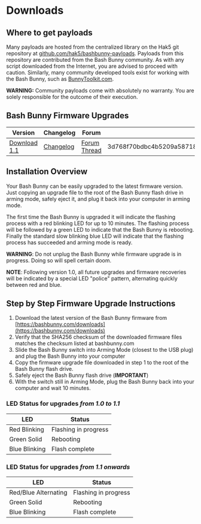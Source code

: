 # Downloads

## Where to get payloads

Many payloads are hosted from the centralized library on the Hak5 git repository at [github.com/hak5/bashbunny-payloads](https://github.com/hak5/bashbunny-payloads). Payloads from this repository are contributed from the Bash Bunny community. As with any script downloaded from the Internet, you are advised to proceed with caution. Similarly, many community developed tools exist for working with the Bash Bunny, such as [BunnyToolkit.com](https://bunnytoolkit.com/).

**WARNING:** Community payloads come with absolutely no warranty. You are solely responsible for the outcome of their execution.

## Bash Bunny Firmware Upgrades

| Version | Changelog | Forum | SHA256 |
| ------- | --------- | ----- | ------ |
| [Download 1.1](https://storage.googleapis.com/bashbunny_updates/ch_fw_1.1_228.tar.gz) | [Changelog](https://storage.googleapis.com/bashbunny_updates/ch_fw_1.1-changelog.txt) | [Forum Thread](https://forums.hak5.org/index.php?/topic/40661-release-bash-bunny-11/) | 3d768f70bdbc4b5209a587189ac71cbf8ad7ee394ede371c040695db95d9dd3b |

## Installation Overview

Your Bash Bunny can be easily upgraded to the latest firmware version. Just copying an upgrade file to the root of the Bash Bunny flash drive in arming mode, safely eject it, and plug it back into your computer in arming mode.

The first time the Bash Bunny is upgraded it will indicate the flashing process with a red blinking LED for up to 10 minutes. The flashing process will be followed by a green LED to indicate that the Bash Bunny is rebooting. Finally the standard slow blinking blue LED will indicate that the flashing process has succeeded and arming mode is ready.

**WARNING**: Do not unplug the Bash Bunny while firmware upgrade is in progress. Doing so will spell certain doom.

**NOTE**: Following version 1.0, all future upgrades and firmware recoveries will be indicated by a special LED "police" pattern, alternating quickly between red and blue.

## Step by Step Firmware Upgrade Instructions

1. Download the latest version of the Bash Bunny firmware from [https://bashbunny.com/downloads](https://bashbunny.com/downloads)
2. Verify that the SHA256 checksum of the downloaded firmware files matches the checksum listed at bashbunny.com
3. Slide the Bash Bunny switch into Arming Mode (closest to the USB plug) and plug the Bash Bunny into your computer
4. Copy the firmware upgrade file downloaded in step 1 to the root of the Bash Bunny flash drive.
5. Safely eject the Bash Bunny flash drive (**IMPORTANT**)
6. With the switch still in Arming Mode, plug the Bash Bunny back into your computer and wait 10 minutes.

### LED Status for upgrades *from 1.0 to 1.1*

| LED           | Status |
| --- | --- |
| Red Blinking  | Flashing in progress |
| Green Solid   | Rebooting |
| Blue Blinking | Flash complete |

### LED Status for upgrades *from 1.1 onwards*

| LED | Status |
| --- | --- |
| Red/Blue Alternating | Flashing in progress |
| Green Solid | Rebooting |
| Blue Blinking | Flash complete |
